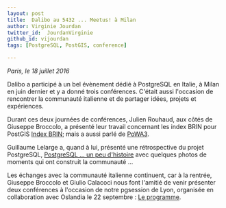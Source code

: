 ```yaml
---
layout: post
title:  Dalibo au 5432 ... Meetus! à Milan
author: Virginie Jourdan
twitter_id:  JourdanVirginie   
github_id: vijourdan
tags: [PostgreSQL, PostGIS, conference]

---
```

*Paris, le 18 juillet 2016*

Dalibo a participé à un bel évènement dédié à PostgreSQL en Italie, à Milan en juin dernier et y a donné trois conférences.
C'était aussi l'occasion de rencontrer la communauté italienne et de partager idées, projets et expériences.


<!--MORE-->

Durant ces deux journées de conférences, Julien Rouhaud, aux côtés de Giuseppe Broccolo, a présenté leur travail concernant les index BRIN pour PostGIS [Index BRIN](http://5432meet.us/wp-content/uploads/2016/07/gbroccolo_jrouhaud_5432meetus_brin4postgis.pdf); mais a aussi parlé de [PoWA3](http://5432meet.us/wp-content/uploads/2016/07/powa_5432meetus.pdf).

Guillaume Lelarge a, quand à lui, présenté une rétrospective du projet PostgreSQL, [PostgreSQL ... un peu d'histoire](http://5432meet.us/wp-content/uploads/2016/07/PostgreSQL_Project.pdf) avec quelques photos de moments qui ont construit la communauté ...

Les échanges avec la communauté italienne continuent, car à la rentrée, Giuseppe Broccolo et Giulio Calacoci nous font l'amitié de venir présenter deux conférences à l'occasion de notre pgsession de Lyon, organisée en collaboration avec Oslandia le 22 septembre : [Le programme](http://blog.dalibo.com/2016/07/13/pgsession8-le-programme.html).
